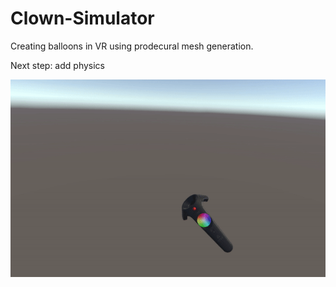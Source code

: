 # Clown-Simulator
Creating balloons in VR using prodecural mesh generation.

Next step: add physics

![Alt text](/Preview.gif?raw=true "Preview")
